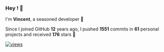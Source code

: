 ### Hey ! 👋

I'm **Vincent**, a seasoned developer 🫡

Since I joined GitHub **12** years ago, I pushed **1551** commits in **61** personal projects and received **176** stars 🥲

[![views](https://komarev.com/ghpvc/?username=vspiewak&style=flat&color=brightgreen&label=views&abbreviated=true)](https://github.com/vspiewak)